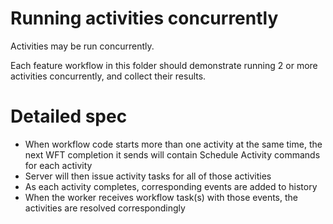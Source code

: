 # Running activities concurrently
Activities may be run concurrently.

Each feature workflow in this folder should demonstrate running 2 or more activities
concurrently, and collect their results.

# Detailed spec
* When workflow code starts more than one activity at the same time, the next WFT
  completion it sends will contain Schedule Activity commands for each activity
* Server will then issue activity tasks for all of those activities
* As each activity completes, corresponding events are added to history
* When the worker receives workflow task(s) with those events, the activities
  are resolved correspondingly